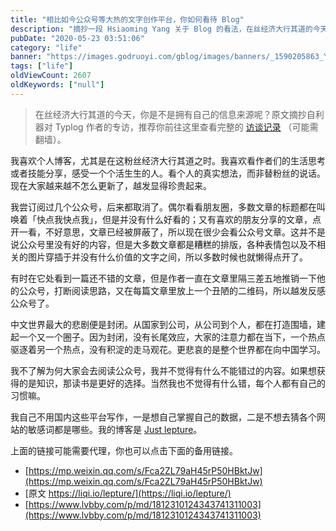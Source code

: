 ```yaml
---
title: "相比如今公众号等大热的文字创作平台，你如何看待 Blog"
description: "摘抄一段 Hsiaoming Yang 关于 Blog 的看法，在丝经济大行其道的今天，你是不是拥有自己的信息来源呢？"
pubDate: "2020-05-23 03:51:06"
category: "life"
banner: "https://images.godruoyi.com/gblog/images/banners/_1590205863_YuDkTretY5.avif"
tags: ["life"]
oldViewCount: 2607
oldKeywords: ["null"]
---
```


> 在丝经济大行其道的今天，你是不是拥有自己的信息来源呢？原文摘抄自利器对 Typlog 作者的专访，推荐你前往这里查看完整的 [访谈记录](https://liqi.io/lepture/) （可能需翻墙）。
> 

我喜欢个人博客，尤其是在这粉丝经济大行其道之时。我喜欢看作者们的生活思考或者技能分享，感受一个个活生生的人。看个人的真实想法，而非替粉丝的说话。现在大家越来越不怎么更新了，越发显得珍贵起来。

我尝订阅过几个公众号，后来都取消了。偶尔看看朋友圈，多数文章的标题都在叫唤着「快点我快点我」，但是并没有什么好看的；又有喜欢的朋友分享的文章，点开一看，不好意思，文章已经被屏蔽了，所以现在很少会看公众号文章。这并不是说公众号里没有好的内容，但是大多数文章都是糟糕的排版，各种表情包以及不相关的图片穿插于并没有什么价值的文字之间，所以多数时候也就懒得点开了。

有时在它处看到一篇还不错的文章，但是作者一直在文章里隔三差五地推销一下他的公众号，打断阅读思路，又在每篇文章里放上一个丑陋的二维码，所以越发反感公众号了。

中文世界最大的悲剧便是封闭。从国家到公司，从公司到个人，都在打造围墙，建起一个又一个圈子。因为封闭，没有长尾效应，大家的注意力都在当下，一个热点驱逐着另一个热点，没有积淀的走马观花。更悲哀的是整个世界都在向中国学习。

我不了解为何大家会去阅读公众号，我并不觉得有什么不能错过的内容。如果想获得的是知识，那读书是更好的选择。当然我也不觉得有什么错，每个人都有自己的习惯嘛。

我自己不用国内这些平台写作，一是想自己掌握自己的数据，二是不想去猜各个网站的敏感词都是哪些。我的博客是 [Just lepture](https://lepture.com/)。

上面的链接可能需要代理，你也可以点击下面的备用链接。

* [https://mp.weixin.qq.com/s/Fca2ZL79aH45rP50HBktJw](https://mp.weixin.qq.com/s/Fca2ZL79aH45rP50HBktJw)
* [原文 https://liqi.io/lepture/](https://liqi.io/lepture/)
* [https://www.lvbby.com/p/md/1812310124343741311003](https://www.lvbby.com/p/md/1812310124343741311003)
